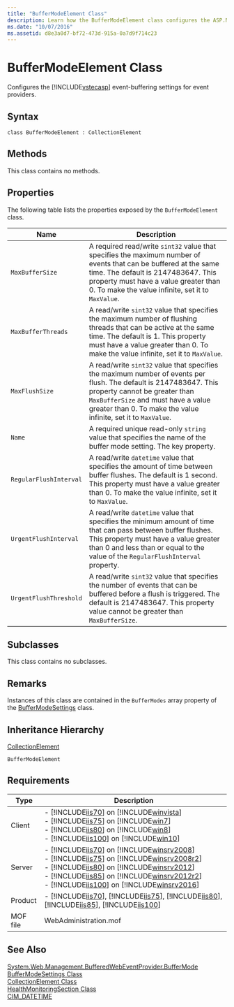 ```yaml
---
title: "BufferModeElement Class"
description: Learn how the BufferModeElement class configures the ASP.NET event-buffering settings for event providers.
ms.date: "10/07/2016"
ms.assetid: d8e3a0d7-bf72-473d-915a-0a7d9f714c23
---
```

# BufferModeElement Class
Configures the [!INCLUDE[vstecasp](../wmi-provider/includes/vstecasp-md.md)] event-buffering settings for event providers.  
  
## Syntax  
  
```vbs  
class BufferModeElement : CollectionElement  
```  
  
## Methods  
 This class contains no methods.  
  
## Properties  
 The following table lists the properties exposed by the `BufferModeElement` class.  
  
|Name|Description|  
|----------|-----------------|  
|`MaxBufferSize`|A required read/write `sint32` value that specifies the maximum number of events that can be buffered at the same time. The default is 2147483647. This property must have a value greater than 0. To make the value infinite, set it to `MaxValue`.|  
|`MaxBufferThreads`|A read/write `sint32` value that specifies the maximum number of flushing threads that can be active at the same time. The default is 1. This property must have a value greater than 0. To make the value infinite, set it to `MaxValue`.|  
|`MaxFlushSize`|A read/write `sint32` value that specifies the maximum number of events per flush. The default is 2147483647. This property cannot be greater than `MaxBufferSize` and must have a value greater than 0. To make the value infinite, set it to `MaxValue`.|  
|`Name`|A required unique read-only `string` value that specifies the name of the buffer mode setting. The key property.|  
|`RegularFlushInterval`|A read/write `datetime` value that specifies the amount of time between buffer flushes. The default is 1 second. This property must have a value greater than 0. To make the value infinite, set it to `MaxValue`.|  
|`UrgentFlushInterval`|A read/write `datetime` value that specifies the minimum amount of time that can pass between buffer flushes. This property must have a value greater than 0 and less than or equal to the value of the `RegularFlushInterval` property.|  
|`UrgentFlushThreshold`|A read/write `sint32` value that specifies the number of events that can be buffered before a flush is triggered. The default is 2147483647. This property value cannot be greater than `MaxBufferSize`.|  
  
## Subclasses  
 This class contains no subclasses.  
  
## Remarks  
 Instances of this class are contained in the `BufferModes` array property of the [BufferModeSettings](../wmi-provider/buffermodesettings-class.md) class.  
  
## Inheritance Hierarchy  
 [CollectionElement](../wmi-provider/collectionelement-class.md)  
  
 `BufferModeElement`  
  
## Requirements  
  
|Type|Description|  
|----------|-----------------|  
|Client|-   [!INCLUDE[iis70](../wmi-provider/includes/iis70-md.md)] on [!INCLUDE[winvista](../wmi-provider/includes/winvista-md.md)]<br />-   [!INCLUDE[iis75](../wmi-provider/includes/iis75-md.md)] on [!INCLUDE[win7](../wmi-provider/includes/win7-md.md)]<br />-   [!INCLUDE[iis80](../wmi-provider/includes/iis80-md.md)] on [!INCLUDE[win8](../wmi-provider/includes/win8-md.md)]<br />-   [!INCLUDE[iis100](../wmi-provider/includes/iis100-md.md)] on [!INCLUDE[win10](../wmi-provider/includes/win10-md.md)]|  
|Server|-   [!INCLUDE[iis70](../wmi-provider/includes/iis70-md.md)] on [!INCLUDE[winsrv2008](../wmi-provider/includes/winsrv2008-md.md)]<br />-   [!INCLUDE[iis75](../wmi-provider/includes/iis75-md.md)] on [!INCLUDE[winsrv2008r2](../wmi-provider/includes/winsrv2008r2-md.md)]<br />-   [!INCLUDE[iis80](../wmi-provider/includes/iis80-md.md)] on [!INCLUDE[winsrv2012](../wmi-provider/includes/winsrv2012-md.md)]<br />-   [!INCLUDE[iis85](../wmi-provider/includes/iis85-md.md)] on [!INCLUDE[winsrv2012r2](../wmi-provider/includes/winsrv2012r2-md.md)]<br />-   [!INCLUDE[iis100](../wmi-provider/includes/iis100-md.md)] on [!INCLUDE[winsrv2016](../wmi-provider/includes/winsrv2016-md.md)]|  
|Product|-   [!INCLUDE[iis70](../wmi-provider/includes/iis70-md.md)], [!INCLUDE[iis75](../wmi-provider/includes/iis75-md.md)], [!INCLUDE[iis80](../wmi-provider/includes/iis80-md.md)], [!INCLUDE[iis85](../wmi-provider/includes/iis85-md.md)], [!INCLUDE[iis100](../wmi-provider/includes/iis100-md.md)]|  
|MOF file|WebAdministration.mof|  
  
## See Also  
 [System.Web.Management.BufferedWebEventProvider.BufferMode](/dotnet/api/system.web.management.bufferedwebeventprovider.buffermode)  
 [BufferModeSettings Class](../wmi-provider/buffermodesettings-class.md)   
 [CollectionElement Class](../wmi-provider/collectionelement-class.md)   
 [HealthMonitoringSection Class](../wmi-provider/healthmonitoringsection-class.md)   
 [CIM_DATETIME](https://go.microsoft.com/fwlink/?LinkId=57551)
